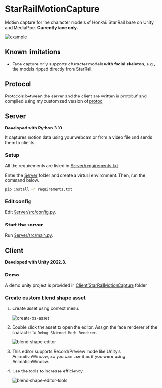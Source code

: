 # StarRailMotionCapture

Motion capture for the character models of Honkai: Star Rail base on Unity and MediaPipe. **Currently face only.**

![example](/Screenshots~/example.png)

## Known limitations

- Face capture only supports character models **with facial skeleton**, e.g., the models ripped directly from StarRail.

## Protocol

Protocols between the server and the client are written in protobuf and compiled using my customized version of [protoc](https://github.com/stalomeow/protobuf).

## Server

**Developed with Python 3.10.**

It captures motion data using your webcam or from a video file and sends them to clients.

### Setup

All the requirements are listed in [Server/requirements.txt](/Server/requirements.txt).

Enter the [Server](/Server) folder and create a virtual environment. Then, run the command below.

``` bash
pip install -r requirements.txt
```

### Edit config

Edit [Server/src/config.py](/Server/src/config.py).

### Start the server

Run [Server/src/main.py](/Server/src/main.py).

## Client

**Developed with Unity 2022.3.**

### Demo

A demo unity project is provided in [Client/StarRailMotionCapture](Client/StarRailMotionCapture) folder.

### Create custom blend shape asset

1. Create asset using context menu.

    ![create-bs-asset](/Screenshots~/create_bs_asset.png)

2. Double click the asset to open the editor. Assign the face renderer of the character to `Debug Skinned Mesh Renderer`.

    ![blend-shape-editor](/Screenshots~/blend_shape_editor.png)

3. This editor supports Record/Preview mode like Unity's AnimationWindow, so you can use it as if you were using AnimationWindow.

4. Use the tools to increase efficiency.

    ![blend-shape-editor-tools](/Screenshots~/blend_shape_editor_tools.png)
